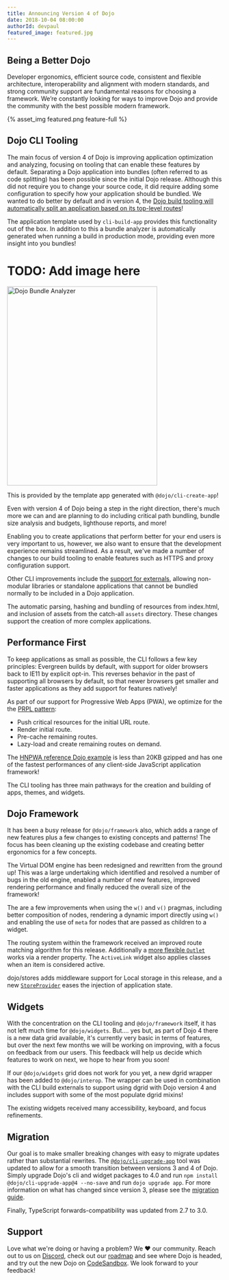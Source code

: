 ```yaml
---
title: Announcing Version 4 of Dojo
date: 2018-10-04 08:00:00
authorId: devpaul
featured_image: featured.jpg
---
```

## Being a Better Dojo

Developer ergonomics, efficient source code, consistent and flexible architecture, interoperability and alignment with modern standards, and strong community support are fundamental reasons for choosing a framework. We’re constantly looking for ways to improve Dojo and provide the community with the best possible modern framework.

{% asset_img featured.png feature-full %}

<!-- more -->

## Dojo CLI Tooling

The main focus of version 4 of Dojo is improving application optimization and analyzing, focusing on tooling that can enable these features by default. Separating a Dojo application into bundles (often referred to as code splitting) has been possible since the initial Dojo release. Although this did not require you to change your source code, it did require adding some configuration to specify how your application should be bundled. We wanted to do better by default and in version 4, the [Dojo build tooling will automatically split an application based on its top-level routes](https://github.com/dojo/cli-build-app#code-splitting-by-route)!

The application template used by `cli-build-app` provides this functionality out of the box. In addition to this a bundle analyzer is automatically generated when running a build in production mode, providing even more insight into you bundles!

# TODO: Add image here

<img src="./bundleanalyzer.png" alt="Dojo Bundle Analyzer" height="465" width="351" />

This is provided by the template app generated with `@dojo/cli-create-app`!

Even with version 4 of Dojo being a step in the right direction, there's much more we can and are planning to do including critical path bundling, bundle size analysis and budgets, lighthouse reports, and more!

Enabling you to create applications that perform better for your end users is very important to us, however, we also want to ensure that the development experience remains streamlined. As a result, we've made a number of changes to our build tooling to enable features such as HTTPS and proxy configuration support.

Other CLI improvements include the [support for externals](https://github.com/dojo/cli-build-app#externals-object), allowing non-modular libraries or standalone applications that cannot be bundled normally to be included in a Dojo application.

The automatic parsing, hashing and bundling of resources from index.html, and inclusion of assets from the catch-all `assets` directory. These changes support the creation of more complex applications.

## Performance First

To keep applications as small as possible, the CLI follows a few key principles:
Evergreen builds by default, with support for older browsers back to IE11 by explicit opt-in. This reverses behavior in the past of supporting all browsers by default, so that newer browsers get smaller and faster applications as they add support for features natively!

As part of our support for Progressive Web Apps (PWA), we optimize for the the [PRPL pattern](https://developers.google.com/web/fundamentals/performance/prpl-pattern/):

* Push critical resources for the initial URL route.
* Render initial route.
* Pre-cache remaining routes.
* Lazy-load and create remaining routes on demand.

The [HNPWA reference Dojo example](https://dojo-2-hnpwa-d668d.firebaseapp.com/) is less than 20KB gzipped and has one of the fastest performances of any client-side JavaScript application framework!

The CLI tooling has three main pathways for the creation and building of apps, themes, and widgets.

## Dojo Framework

It has been a busy release for `@dojo/framework` also, which adds a range of new features plus a few changes to existing concepts and patterns! The focus has been cleaning up the existing codebase and creating better ergonomics for a few concepts.

The Virtual DOM engine has been redesigned and rewritten from the ground up! This was a large undertaking which identified and resolved a number of bugs in the old engine, enabled a number of new features, improved rendering performance and finally reduced the overall size of the framework!

The are a few improvements when using the `w()` and `v()` pragmas, including better composition of nodes, rendering a dynamic import directly using `w()` and enabling the use of `meta` for nodes that are passed as children to a widget.

The routing system within the framework received an improved route matching algorithm for this release. Additionally a [more flexible `Outlet`][Outlet PR] works via a render property. The `ActiveLink` widget also applies classes when an item is considered active.

dojo/stores adds middleware support for Local storage in this release, and a new [`StoreProvider`][StoreProvider PR] eases the injection of application state.

## Widgets

With the concentration on the CLI tooling and `@dojo/framework` itself, it has not left much time for `@dojo/widgets`. But.... yes but, as part of Dojo 4 there is a new data grid available, it's currently very basic in terms of features, but over the next few months we will be working on improving, with a focus on feedback from our users. This feedback will help us decide which features to work on next, we hope to hear from you soon!

If our `@dojo/widgets` grid does not work for you yet, a new dgrid wrapper has been added to `@dojo/interop`. The wrapper can be used in combination with the CLI build externals to support using dgrid with Dojo version 4 and includes support with some of the most populate dgrid mixins!

The existing widgets received many accessibility, keyboard, and focus refinements.

## Migration

Our goal is to make smaller breaking changes with easy to migrate updates rather than substantial rewrites. The [`@dojo/cli-upgrade-app`][cli-upgrade] tool was updated to allow for a smooth transition between versions 3 and 4 of Dojo. Simply upgrade Dojo's cli and widget packages to 4.0 and run `npm install @dojo/cli-upgrade-app@4 --no-save` and run `dojo upgrade app`. For more information on what has changed since version 3, please see the [migration guide][Migration Guide].

Finally, TypeScript forwards-compatibility was updated from 2.7 to 3.0.

## Support

Love what we're doing or having a problem? We ❤️ our community. Reach out to us on [Discord], check out our [roadmap] and see where Dojo is headed, and try out the new Dojo on [CodeSandbox]. We look forward to your feedback!

[StoreProvider PR]: https://github.com/dojo/framework/issues/76
[Outlet PR]: https://github.com/dojo/framework/pull/63
[Migration Guide]:https://github.com/dojo/framework/blob/47dddefb4e237069b31cc45bc4216182fc2017b3/docs/V4-Migration-Guide.md
[cli-upgrade]: https://www.npmjs.com/package/@dojo/cli-upgrade-app
[Discord]: https://discord.gg/M7yRngE
[roadmap]: https://dojo.io/community/
[CodeSandbox]: https://codesandbox.io/s/github/dojo/dojo-codesandbox-template
